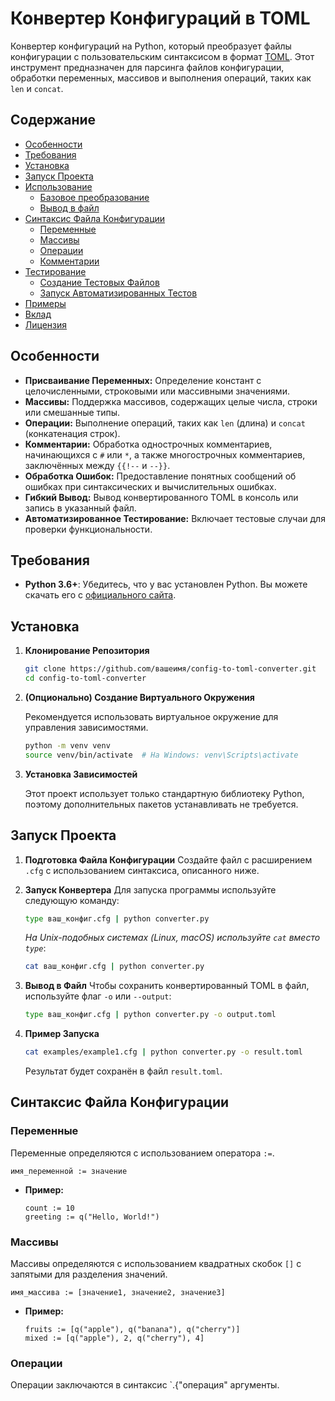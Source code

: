 # Конвертер Конфигураций в TOML

Конвертер конфигураций на Python, который преобразует файлы конфигурации с пользовательским синтаксисом в формат [TOML](https://toml.io/en/). Этот инструмент предназначен для парсинга файлов конфигурации, обработки переменных, массивов и выполнения операций, таких как `len` и `concat`.

## Содержание

- [Особенности](#особенности)
- [Требования](#требования)
- [Установка](#установка)
- [Запуск Проекта](#запуск-проекта)
- [Использование](#использование)
  - [Базовое преобразование](#базовое-преобразование)
  - [Вывод в файл](#вывод-в-файл)
- [Синтаксис Файла Конфигурации](#синтаксис-файла-конфигурации)
  - [Переменные](#переменные)
  - [Массивы](#массивы)
  - [Операции](#операции)
  - [Комментарии](#комментарии)
- [Тестирование](#тестирование)
  - [Создание Тестовых Файлов](#создание-тестовых-файлов)
  - [Запуск Автоматизированных Тестов](#запуск-автоматизированных-тестов)
- [Примеры](#примеры)
- [Вклад](#вклад)
- [Лицензия](#лицензия)

## Особенности

- **Присваивание Переменных:** Определение констант с целочисленными, строковыми или массивными значениями.
- **Массивы:** Поддержка массивов, содержащих целые числа, строки или смешанные типы.
- **Операции:** Выполнение операций, таких как `len` (длина) и `concat` (конкатенация строк).
- **Комментарии:** Обработка однострочных комментариев, начинающихся с `#` или `*`, а также многострочных комментариев, заключённых между `{{!--` и `--}}`.
- **Обработка Ошибок:** Предоставление понятных сообщений об ошибках при синтаксических и вычислительных ошибках.
- **Гибкий Вывод:** Вывод конвертированного TOML в консоль или запись в указанный файл.
- **Автоматизированное Тестирование:** Включает тестовые случаи для проверки функциональности.

## Требования

- **Python 3.6+**: Убедитесь, что у вас установлен Python. Вы можете скачать его с [официального сайта](https://www.python.org/downloads/).

## Установка

1. **Клонирование Репозитория**

   ```bash
   git clone https://github.com/вашеимя/config-to-toml-converter.git
   cd config-to-toml-converter
   ```

2. **(Опционально) Создание Виртуального Окружения**

   Рекомендуется использовать виртуальное окружение для управления зависимостями.

   ```bash
   python -m venv venv
   source venv/bin/activate  # На Windows: venv\Scripts\activate
   ```

3. **Установка Зависимостей**

   Этот проект использует только стандартную библиотеку Python, поэтому дополнительных пакетов устанавливать не требуется.

## Запуск Проекта

1. **Подготовка Файла Конфигурации**
   Создайте файл с расширением `.cfg` с использованием синтаксиса, описанного ниже.

2. **Запуск Конвертера**
   Для запуска программы используйте следующую команду:

   ```bash
   type ваш_конфиг.cfg | python converter.py
   ```
   
   *На Unix-подобных системах (Linux, macOS) используйте `cat` вместо `type`*:

   ```bash
   cat ваш_конфиг.cfg | python converter.py
   ```

3. **Вывод в Файл**
   Чтобы сохранить конвертированный TOML в файл, используйте флаг `-o` или `--output`:

   ```bash
   type ваш_конфиг.cfg | python converter.py -o output.toml
   ```

4. **Пример Запуска**
   ```bash
   cat examples/example1.cfg | python converter.py -o result.toml
   ```
   Результат будет сохранён в файл `result.toml`.

## Синтаксис Файла Конфигурации

### Переменные

Переменные определяются с использованием оператора `:=`.

```plaintext
имя_переменной := значение
```

- **Пример:**

  ```plaintext
  count := 10
  greeting := q("Hello, World!")
  ```

### Массивы

Массивы определяются с использованием квадратных скобок `[]` с запятыми для разделения значений.

```plaintext
имя_массива := [значение1, значение2, значение3]
```

- **Пример:**

  ```plaintext
  fruits := [q("apple"), q("banana"), q("cherry")]
  mixed := [q("apple"), 2, q("cherry"), 4]
  ```

### Операции

Операции заключаются в синтаксис `.{"операция" аргументы.
